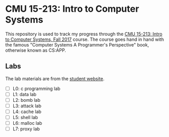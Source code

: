 # CMU 15-213: Intro to Computer Systems

This repository is used to track my progress through the [CMU 15-213: Intro to Computer Systems, Fall 2017](https://www.cs.cmu.edu/afs/cs/academic/class/15213-f17/www/schedule.html) course. The course goes hand in hand with the famous "Computer Systems A Programmer's Perspective" book, otherwise known as CS:APP.

## Labs

The lab materials are from the [student website](http://csapp.cs.cmu.edu/3e/labs.html).

- [ ] L0: c programming lab
- [ ] L1: data lab
- [ ] L2: bomb lab
- [ ] L3: attack lab
- [ ] L4: cache lab
- [ ] L5: shell lab
- [ ] L6: malloc lab
- [ ] L7: proxy lab
